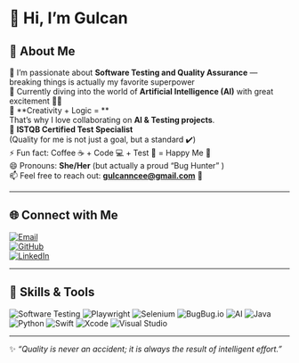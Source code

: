 # 👋 Hi, I’m Gulcan  

## 🌟 About Me  
👀 I’m passionate about **Software Testing and Quality Assurance** — breaking things is actually my favorite superpower   
🌱 Currently diving into the world of **Artificial Intelligence (AI)** with great excitement 🤖✨  
💞️ **Creativity + Logic = **  
That’s why I love collaborating on **AI & Testing projects**.  
📜 **ISTQB Certified Test Specialist**  
(Quality for me is not just a goal, but a standard ✔️)  
⚡ Fun fact: Coffee ☕ + Code 💻 + Test 🧪 = Happy Me 🎉  
😄 Pronouns: **She/Her**  (but actually a proud “Bug Hunter” )  
📫 Feel free to reach out: **gulcanncee@gmail.com** 📩  

---

## 🌐 Connect with Me  
[![Email](https://img.shields.io/badge/Email-D14836?style=for-the-badge&logo=gmail&logoColor=white)](mailto:gulcanncee@gmail.com)  
[![GitHub](https://img.shields.io/badge/GitHub-100000?style=for-the-badge&logo=github&logoColor=white)](https://github.com/gulcannce)  
[![LinkedIn](https://img.shields.io/badge/LinkedIn-0A66C2?style=for-the-badge&logo=linkedin&logoColor=white)](https://www.linkedin.com/in/username/)  

---

## 🚀 Skills & Tools  

![Software Testing](https://img.shields.io/badge/Software_Testing-FF6F00?style=for-the-badge&logo=testing-library&logoColor=white) ![Playwright](https://img.shields.io/badge/Playwright-2EAD33?style=for-the-badge&logo=playwright&logoColor=white) ![Selenium](https://img.shields.io/badge/Selenium-43B02A?style=for-the-badge&logo=selenium&logoColor=white) ![BugBug.io](https://img.shields.io/badge/BugBug.io-FF4081?style=for-the-badge&logo=bugsnag&logoColor=white) ![AI](https://img.shields.io/badge/Artificial_Intelligence-1C1C1C?style=for-the-badge&logo=openai&logoColor=white) ![Java](https://img.shields.io/badge/Java-007396?style=for-the-badge&logo=openjdk&logoColor=white) ![Python](https://img.shields.io/badge/Python-3776AB?style=for-the-badge&logo=python&logoColor=white) ![Swift](https://img.shields.io/badge/Swift-FA7343?style=for-the-badge&logo=swift&logoColor=white) ![Xcode](https://img.shields.io/badge/Xcode-147EFB?style=for-the-badge&logo=xcode&logoColor=white) ![Visual Studio](https://img.shields.io/badge/Visual_Studio-5C2D91?style=for-the-badge&logo=visualstudio&logoColor=white) 

---

✨ _“Quality is never an accident; it is always the result of intelligent effort.”_  

<!---
gulcannce/gulcannce is a ✨ special ✨ repository because its `README.md` (this file) appears on your GitHub profile.
You can click the Preview link to take a look at your changes.
--->
